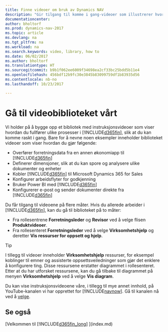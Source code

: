 ```yaml
---
title: Finne videoer om bruk av Dynamics NAV
description: "Gir tilgang til komme i gang-videoer som illustrerer hvordan du kan utføre vanlige oppgaver."
documentationcenter: 
author: bholtorf
ms.prod: dynamics-nav-2017
ms.topic: article
ms.devlang: na
ms.tgt_pltfrm: na
ms.workload: na
ms.search.keywords: video, library, how to
ms.date: 06/02/2017
ms.author: bholtorf
ms.translationtype: HT
ms.sourcegitcommit: b9b1f062ee6009f34698ea2cf33bc25bdd5b11e4
ms.openlocfilehash: 456bdf12b9fc30e3845b83099759df1b83935d56
ms.contentlocale: nb-no
ms.lasthandoff: 10/23/2017

---
```

# <a name="visit-our-video-library"></a>Gå til videobiblioteket vårt
Vi holder på å bygge opp et bibliotek med instruksjonsvideoer som viser hvordan du fullfører ulike prosesser i [!INCLUDE[d365fin](includes/d365fin_md.md)], slik at du kan komme raskt i gang. Bare for å nevne noen eksempler inneholder biblioteket videoer som viser hvordan du gjør følgende:  

* Overfører forretningsdata fra en annen økonomiapp til [!INCLUDE[d365fin](includes/d365fin_md.md)]  
* Definerer dimensjoner, slik at du kan spore og analysere ulike dokumenter og enheter
* Kobler [!INCLUDE[d365fin](includes/d365fin_md.md)] til Microsoft Dynamics 365 for Sales
* Konfigurer arbeidsflyter for godkjenning  
* Bruker Power BI med [!INCLUDE[d365fin](includes/d365fin_md.md)]  
* Konfigurerer e-post og sender dokumenter direkte fra [!INCLUDE[d365fin](includes/d365fin_md.md)]  

Du får tilgang til videoene på flere måter. Hvis du allerede arbeider i [!INCLUDE[d365fin](includes/d365fin_md.md)], kan du gå til biblioteket på to måter:

* Fra rollesentrene **Forretningsleder** og **Revisor** ved å velge flisen **Produktvideoer**.  
* Fra rollesenteret **Forretningsleder** ved å velge **Virksomhetshjelp** og deretter **Vis ressurser for oppsett og hjelp**.  

> [!Tip]  
> I tillegg til videoer inneholder **Virksomhetshjelp** ressurser, for eksempel koblinger til emner og assisterte oppsettsveiledninger som gjør det enklere å konfigurere ting. Disse ressursene erstatter diagrammet i rollesenteret. Etter at du har utforsket ressursene, kan du gå tilbake til diagrammet på menyen **Virksomhetshjelp** ved å velge **Vis diagram**.  

Du kan vise instruksjonsvideoene våre, i tillegg til mye annet innhold, på YouTube-kanalen vi har opprettet for [!INCLUDE[navnow](includes/navnow_md.md)]. Gå til kanalen nå ved å [velge](https://go.microsoft.com/fwlink/?linkid=851533).

## <a name="see-also"></a>Se også
[Velkommen til [!INCLUDE[d365fin_long](includes/d365fin_long_md.md)] ](index.md)

